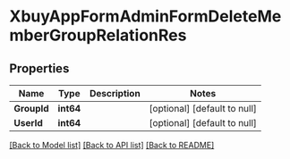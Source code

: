 # XbuyAppFormAdminFormDeleteMemberGroupRelationRes

## Properties
Name | Type | Description | Notes
------------ | ------------- | ------------- | -------------
**GroupId** | **int64** |  | [optional] [default to null]
**UserId** | **int64** |  | [optional] [default to null]

[[Back to Model list]](../README.md#documentation-for-models) [[Back to API list]](../README.md#documentation-for-api-endpoints) [[Back to README]](../README.md)

